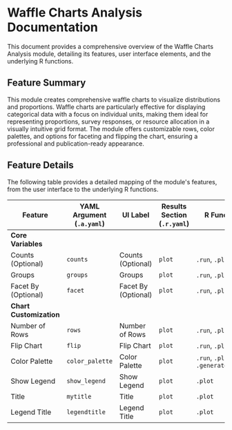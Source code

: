 # Waffle Charts Analysis Documentation

This document provides a comprehensive overview of the Waffle Charts Analysis module, detailing its features, user interface elements, and the underlying R functions.

## Feature Summary

This module creates comprehensive waffle charts to visualize distributions and proportions. Waffle charts are particularly effective for displaying categorical data with a focus on individual units, making them ideal for representing proportions, survey responses, or resource allocation in a visually intuitive grid format. The module offers customizable rows, color palettes, and options for faceting and flipping the chart, ensuring a professional and publication-ready appearance.

## Feature Details

The following table provides a detailed mapping of the module's features, from the user interface to the underlying R functions.

| Feature                          | YAML Argument (`.a.yaml`)      | UI Label                               | Results Section (`.r.yaml`)         | R Function (`.b.R`)                  |
| -------------------------------- | ------------------------------ | -------------------------------------- | ----------------------------------- | ------------------------------------ |
| **Core Variables**               |                                |                                        |                                     |                                      |
| Counts (Optional)                | `counts`                       | Counts (Optional)                      | `plot`                              | `.run`, `.plot`                      |
| Groups                           | `groups`                       | Groups                                 | `plot`                              | `.run`, `.plot`                      |
| Facet By (Optional)              | `facet`                        | Facet By (Optional)                    | `plot`                              | `.run`, `.plot`                      |
| **Chart Customization**          |                                |                                        |                                     |                                      |
| Number of Rows                   | `rows`                         | Number of Rows                         | `plot`                              | `.run`, `.plot`                      |
| Flip Chart                       | `flip`                         | Flip Chart                             | `plot`                              | `.run`, `.plot`                      |
| Color Palette                    | `color_palette`                | Color Palette                          | `plot`                              | `.run`, `.plot`, `.generateColorPalette` |
| Show Legend                      | `show_legend`                  | Show Legend                            | `plot`                              | `.plot`                              |
| Title                            | `mytitle`                      | Title                                  | `plot`                              | `.plot`                              |
| Legend Title                     | `legendtitle`                  | Legend Title                           | `plot`                              | `.plot`                              |
